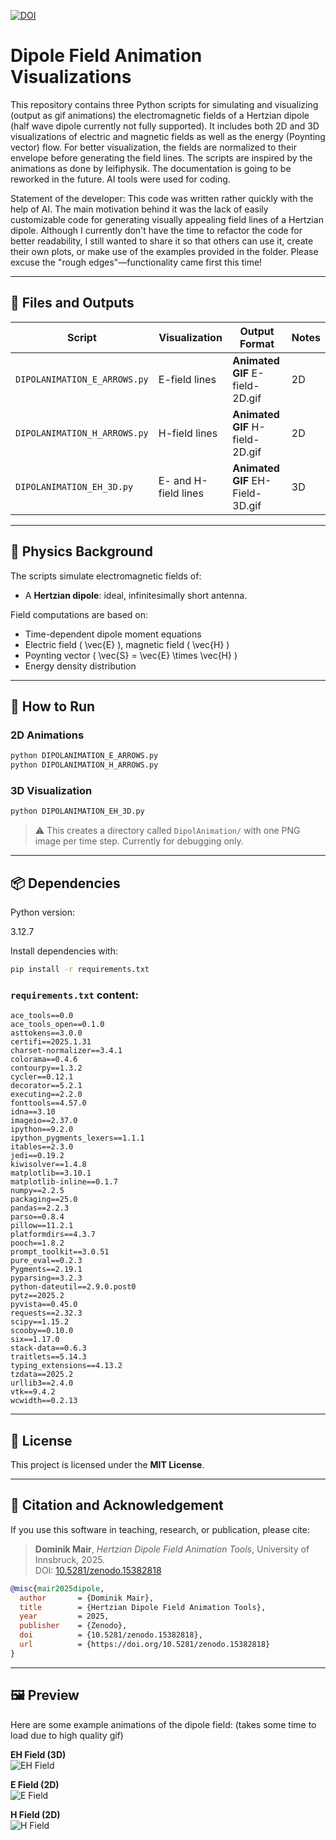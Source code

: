 [![DOI](https://zenodo.org/badge/DOI/10.5281/zenodo.1234567.svg)](https://doi.org/10.5281/zenodo.15382818)


# Dipole Field Animation Visualizations

This repository contains three Python scripts for simulating and visualizing (output as gif animations) the electromagnetic fields of a Hertzian dipole (half wave dipole currently not fully supported). It includes both 2D and 3D visualizations of electric and magnetic fields as well as the energy (Poynting vector) flow.  For better visualization, the fields are normalized to their envelope before generating the field lines.
The scripts are inspired by the animations as done by leifiphysik.
The documentation is going to be reworked in the future. 
AI tools were used for coding.

Statement of the developer:
This code was written rather quickly with the help of AI. The main motivation behind it was the lack of easily customizable code for generating visually appealing field lines of a Hertzian dipole. Although I currently don't have the time to refactor the code for better readability, I still wanted to share it so that others can use it, create their own plots, or make use of the examples provided in the folder. Please excuse the "rough edges"—functionality came first this time!


---

## 📁 Files and Outputs

| Script                        | Visualization                          | Output Format                             | Notes                                                                 |
|------------------------------|----------------------------------------|-------------------------------------------|-----------------------------------------------------------------------|
| `DIPOLANIMATION_E_ARROWS.py` | E-field lines      | **Animated GIF** E-field-2D.gif | 2D   |
| `DIPOLANIMATION_H_ARROWS.py` | H-field lines      | **Animated GIF** H-field-2D.gif | 2D                       |
| `DIPOLANIMATION_EH_3D.py`    | E- and H-field lines     | **Animated GIF** EH-Field-3D.gif          | 3D |

---

## 🧠 Physics Background

The scripts simulate electromagnetic fields of:
- A **Hertzian dipole**: ideal, infinitesimally short antenna.

Field computations are based on:
- Time-dependent dipole moment equations
- Electric field \( \vec{E} \), magnetic field \( \vec{H} \)
- Poynting vector \( \vec{S} = \vec{E} \times \vec{H} \)
- Energy density distribution

---

## 🚀 How to Run

### 2D Animations

```bash
python DIPOLANIMATION_E_ARROWS.py
python DIPOLANIMATION_H_ARROWS.py
```

### 3D Visualization

```bash
python DIPOLANIMATION_EH_3D.py
```

> ⚠️ This creates a directory called `DipolAnimation/` with one PNG image per time step. Currently for debugging only.

---

## 📦 Dependencies
Python version:

3.12.7

Install dependencies with:

```bash
pip install -r requirements.txt
```

### `requirements.txt` content:

```
ace_tools==0.0
ace_tools_open==0.1.0
asttokens==3.0.0
certifi==2025.1.31
charset-normalizer==3.4.1
colorama==0.4.6
contourpy==1.3.2
cycler==0.12.1
decorator==5.2.1
executing==2.2.0
fonttools==4.57.0
idna==3.10
imageio==2.37.0
ipython==9.2.0
ipython_pygments_lexers==1.1.1
itables==2.3.0
jedi==0.19.2
kiwisolver==1.4.8
matplotlib==3.10.1
matplotlib-inline==0.1.7
numpy==2.2.5
packaging==25.0
pandas==2.2.3
parso==0.8.4
pillow==11.2.1
platformdirs==4.3.7
pooch==1.8.2
prompt_toolkit==3.0.51
pure_eval==0.2.3
Pygments==2.19.1
pyparsing==3.2.3
python-dateutil==2.9.0.post0
pytz==2025.2
pyvista==0.45.0
requests==2.32.3
scipy==1.15.2
scooby==0.10.0
six==1.17.0
stack-data==0.6.3
traitlets==5.14.3
typing_extensions==4.13.2
tzdata==2025.2
urllib3==2.4.0
vtk==9.4.2
wcwidth==0.2.13
```

---

## 📝 License

This project is licensed under the **MIT License**.

---

## 🙋 Citation and Acknowledgement

If you use this software in teaching, research, or publication, please cite:

> **Dominik Mair**, *Hertzian Dipole Field Animation Tools*, University of Innsbruck, 2025.  
> DOI: [10.5281/zenodo.15382818](https://doi.org/10.5281/zenodo.15382818)

```bibtex
@misc{mair2025dipole,
  author       = {Dominik Mair},
  title        = {Hertzian Dipole Field Animation Tools},
  year         = 2025,
  publisher    = {Zenodo},
  doi          = {10.5281/zenodo.15382818},
  url          = {https://doi.org/10.5281/zenodo.15382818}
}
```
---

## 🖼️ Preview

Here are some example animations of the dipole field: (takes some time to load due to high quality gif)

**EH Field (3D)**  
![EH Field](Animations/EH-field-3D.gif)

**E Field (2D)**  
![E Field](Animations/E-field-2D.gif)

**H Field (2D)**  
![H Field](Animations/H-field-2D.gif)
